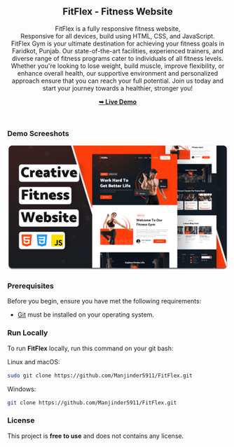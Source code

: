 <div align="center">
  <br />
  <br />

  <h2 align="center">FitFlex - Fitness Website</h2>

  FitFlex is a fully responsive fitness website, <br />Responsive for all devices, build using HTML, CSS, and JavaScript.
  <br />FitFlex Gym is your ultimate destination for achieving your fitness goals in Faridkot, Punjab. Our state-of-the-art facilities, experienced trainers, and diverse range of fitness programs cater to individuals of all fitness levels. Whether you're looking to lose weight, build muscle, improve flexibility, or enhance overall health, our supportive environment and personalized approach ensure that you can reach your full potential. Join us today and start your journey towards a healthier, stronger you!

  <a href="https://github.com/Manjinder5911/FitFlex"><strong>➥ Live Demo</strong></a>

</div>

<br />

### Demo Screeshots

![FitFlex Desktop Demo](./readme-images/desktop.png "Desktop Demo")

### Prerequisites

Before you begin, ensure you have met the following requirements:

* [Git](https://git-scm.com/downloads "Download Git") must be installed on your operating system.

### Run Locally

To run **FitFlex** locally, run this command on your git bash:

Linux and macOS:

```bash
sudo git clone https://github.com/Manjinder5911/FitFlex.git
```

Windows:

```bash
git clone https://github.com/Manjinder5911/FitFlex.git
```

### License

This project is **free to use** and does not contains any license.
